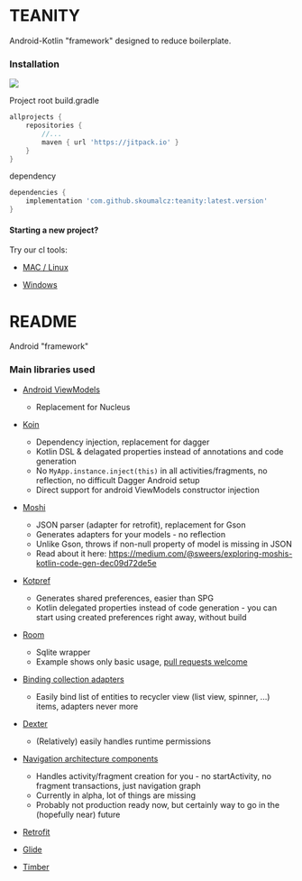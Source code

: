 # TEANITY #

Android-Kotlin "framework" designed to reduce boilerplate.

### Installation ###

[![](https://jitpack.io/v/skoumalcz/teanity.svg)](https://jitpack.io/#skoumalcz/teanity)

Project root build.gradle
```groovy
allprojects {
    repositories {
        //...
        maven { url 'https://jitpack.io' }
    }
}
```

dependency
```groovy
dependencies {
    implementation 'com.github.skoumalcz:teanity:latest.version'
}
```

#### Starting a new project? ####

Try our cl tools:

* [MAC / Linux](https://gist.githubusercontent.com/diareuse/d4ff8283b8cbc07b498a56af47d75ca7/raw/7763cc393e45e4c8e6033630de6f5329f532aac7/quickstart.sh)
    
* [Windows](https://gist.githubusercontent.com/diareuse/36b7aa4e544e1a47fdad999e493266dd/raw/5637e7cc2e7ad2041fd0d02301dbc395504fa1b5/quickstart.ps1)

# README #

Android "framework"

### Main libraries used ###

* [Android ViewModels](https://developer.android.com/topic/libraries/architecture/viewmodel)
	* Replacement for Nucleus
	
* [Koin](https://github.com/Ekito/koin)
	* Dependency injection, replacement for dagger
	* Kotlin DSL & delagated properties instead of annotations and code generation
	* No `MyApp.instance.inject(this)` in all activities/fragments, no reflection, no difficult Dagger Android setup
	* Direct support for android ViewModels constructor injection

* [Moshi](https://github.com/square/moshi)
	* JSON parser (adapter for retrofit), replacement for Gson
	* Generates adapters for your models - no reflection
	* Unlike Gson, throws if non-null property of model is missing in JSON
	* Read about it here: https://medium.com/@sweers/exploring-moshis-kotlin-code-gen-dec09d72de5e

* [Kotpref](https://github.com/chibatching/Kotpref)
	* Generates shared preferences, easier than SPG
	* Kotlin delegated properties instead of code generation - you can start using created preferences right away, without build

* [Room](https://developer.android.com/topic/libraries/architecture/room)
	* Sqlite wrapper
	* Example shows only basic usage, [pull requests welcome](https://www.urbandictionary.com/define.php?term=patches%20are%20welcome&defid=7833039)

* [Binding collection adapters](https://github.com/evant/binding-collection-adapter)
	* Easily bind list of entities to recycler view (list view, spinner, ...) items, adapters never more
	
* [Dexter](https://github.com/Karumi/Dexter)
	* (Relatively) easily handles runtime permissions
	
* [Navigation architecture components](https://developer.android.com/topic/libraries/architecture/navigation/navigation-implementing)
	* Handles activity/fragment creation for you - no startActivity, no fragment transactions, just navigation graph
	* Currently in alpha, lot of things are missing
	* Probably not production ready now, but certainly way to go in the (hopefully near) future
	
* [Retrofit](https://github.com/square/retrofit)
* [Glide](https://github.com/bumptech/glide)
* [Timber](https://github.com/JakeWharton/timber)
